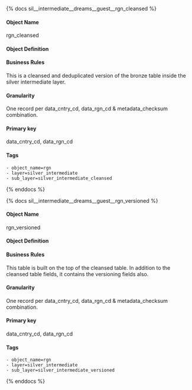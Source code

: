 {% docs sil__intermediate__dreams__guest__rgn_cleansed %}

#### Object Name
rgn_cleansed

#### Object Definition


#### Business Rules
This is a cleansed and deduplicated version of the bronze table inside the silver intermediate layer.

#### Granularity
One record per data_cntry_cd, data_rgn_cd & metadata_checksum combination.

#### Primary key
data_cntry_cd, data_rgn_cd

#### Tags
    - object_name=rgn
    - layer=silver_intermediate
    - sub_layer=silver_intermediate_cleansed

{% enddocs %}

{% docs sil__intermediate__dreams__guest__rgn_versioned %}

#### Object Name
rgn_versioned

#### Object Definition


#### Business Rules
This table is built on the top of the cleansed table. In addition to the cleansed table fields, it contains the versioning fields also.

#### Granularity
One record per data_cntry_cd, data_rgn_cd & metadata_checksum combination.

#### Primary key
data_cntry_cd, data_rgn_cd

#### Tags
    - object_name=rgn
    - layer=silver_intermediate
    - sub_layer=silver_intermediate_versioned

{% enddocs %}